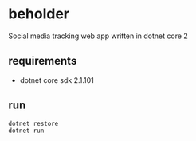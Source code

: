 # beholder

Social media tracking web app written in dotnet core 2

 ## requirements
 - dotnet core sdk 2.1.101
 
 ## run
 ```
 dotnet restore
 dotnet run
 ```
